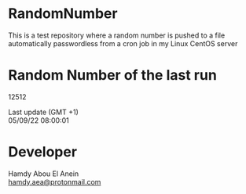 # RandomNumber    
This is a test repository where a random number is pushed to a file automatically passwordless from a cron job in my Linux CentOS server    
# Random Number of the last run   
12512
      
Last update (GMT +1)    
05/09/22 08:00:01
# Developer    
Hamdy Abou El Anein   
hamdy.aea@protonmail.com
